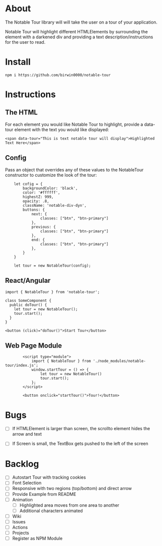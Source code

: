 # About

The Notable Tour library will will take the user on a tour of your application.

Notable Tour will highlight different HTMLElements by surrounding the element with a darkened div and providing a text description/instructions for the user to read.

# Install

`npm i https://github.com/birwin0000/notable-tour`


# Instructions

## The HTML

For each element you would like Notable Tour to highlight, provide a data-tour element with the text you would like displayed:

`<span data-tour="This is text notable tour will display">Highlighted Text Here</span>`

## Config
Pass an object that overrides any of these values to the NotableTour constructor to customize the look of the tour:

```
    let cofig = {
        backgroundColor: 'black',
        color: '#ffffff',
        highestZ: 999,
        opacity: .8,
        className: 'notable-div-dyn',
        buttons: {
            next: {
                classes: ["btn", "btn-primary"]
            },
            previous: {
                classes: ["btn", "btn-primary"]
            },
            end: {
                classes: ["btn", "btn-primary"]
            },
        }
    }

    let tour = new NotableTour(config);
```

## React/Angular
```
import { NotableTour } from 'notable-tour';

class SomeComponent {
  public doTour() {
    let tour = new NotableTour();
    tour.start();
  }
}

<button (click)="doTour()">Start Tour</button>
```

## Web Page Module
```
        <script type="module">
            import { NotableTour } from './node_modules/notable-tour/index.js';
            window.startTour = () => {
                let tour = new NotableTour()
                tour.start();
            };
        </script>

        <button onclick="startTour()">Tour!</button>
```

# Bugs
- [ ] If HTMLElement is larger than screen, the scrollto element hides the arrow and text
- [ ] If Screen is small, the TextBox gets pushed to the left of the screen


# Backlog
- [ ] Autostart Tour with tracking cookies
- [ ] Font Selection
- [ ] Responsive with two regions (top/bottom) and direct
arrow
- [ ] Provide Example from README
- [ ] Animation
    - [ ] Highlighted area moves from one area to another
    - [ ] Additional characters animated
- [ ] Wiki
- [ ] Issues
- [ ] Actions
- [ ] Projects
- [ ] Register as NPM Module